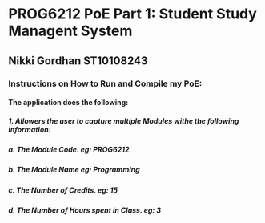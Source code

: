<h1> PROG6212 PoE Part 1: Student Study Managent System</h1>
<h2> Nikki Gordhan ST10108243 </h2>
<h3>Instructions on How to Run and Compile my PoE:</h3>
<h4> The application does the following:</h4>
<h5> 1. Allowers the user to capture multiple Modules withe the following information:</h5>
  <h5> a. The Module Code. eg: PROG6212</h5>
  <h5> b. The Module Name eg: Programming</h5>
  <h5> c. The Number of Credits. eg: 15</h5>
  <h5> d. The Number of Hours spent in Class. eg: 3</h5>
